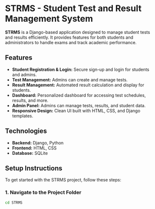 # STRMS - Student Test and Result Management System

**STRMS** is a Django-based application designed to manage student tests and results efficiently. It provides features for both students and administrators to handle exams and track academic performance.

## Features

- **Student Registration & Login:** Secure sign-up and login for students and admins.
- **Test Management:** Admins can create and manage tests.
- **Result Management:** Automated result calculation and display for students.
- **Dashboard:** Personalized dashboard for accessing test schedules, results, and more.
- **Admin Panel:** Admins can manage tests, results, and student data.
- **Responsive Design:** Clean UI built with HTML, CSS, and Django templates.

## Technologies

- **Backend:** Django, Python
- **Frontend:** HTML, CSS
- **Database:** SQLite

## Setup Instructions

To get started with the STRMS project, follow these steps:

### 1. Navigate to the Project Folder
```bash
cd STRMS

